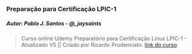 ### Preparação para Certificação LPIC-1 
##### Autor: Pablo J. Santos - @_jaysaints

> Curso online Udemy Preparatório para Certificação Linux LPIC-1 - Atualizado V5 || 
> Criado por Ricardo Prudenciato. [link do curso](https://www.udemy.com/course/curso-online-certificacao-linux-lpic1-comptia/)

